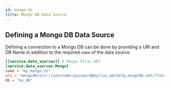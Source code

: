 ```yaml
---
id: mongo-ds
title: Mongo DB Data Source
---
```


## Defining a Mongo DB Data Source

Defining a connection to a Mongo DB can be done by providing a URI and DB Name in addition to the required `name` of the data source.

```toml
[[service.data_sources]] # Mongo Atlas URI
[service.data_sources.Mongo]
name = "my_mongo_ds"
uri = "mongodb+srv://username:password@myclus.abcdefg.mongodb.net/?retryWrites=true&w=majority"
db = "my_db"
```
